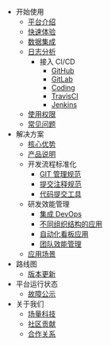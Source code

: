 - 开始使用
    - [平台介绍](readme.md)
    - [快速体验](guide.md)
    - [数据集成](intergration/guide.md)
    - [日志分析](project.md)
      - 接入 CI/CD
          - [GitHub](intergration/github.md)
          - [GitLab](intergration/gitlab.md)
          - [Coding](intergration/coding.md)
          - [TravisCI](intergration/travis.md)
          - [Jenkins](intergration/jenkins.md)
    - [使用权限](permission.md)
    - [常见问题](faq.md)
- 解决方案
    - [核心优势](advantage.md)
    - [产品说明](introduction.md)
    - 开发流程标准化
        - [GIT 管理规范](flow.md)
        - [提交注释规范](commit-comment.md)
        - [代码提交工具](commits.md)
    - 研发效能管理
        - [集成 DevOps](dem/devops.md)
        - [不同组织结构的应用](dem/structure.md)
        - [自动化看板应用](dem/kanban.md)
        - [团队效能管理](dem/team.md)
    - [应用场景](usage.md)
- 路线图
    - [版本更新](updates.md)
- 平台运行状态
    - [故障公示](maintenance/failure.md)
- 关于我们
    - [场量科技](fieldtech.md)
    - [社区贡献](community.md)
    - [合作关系](partners.md)
